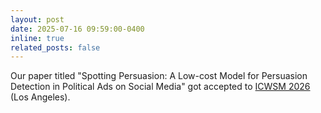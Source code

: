 ```yaml
---
layout: post
date: 2025-07-16 09:59:00-0400
inline: true
related_posts: false
---
```


Our paper titled "Spotting Persuasion: A Low-cost Model for Persuasion Detection in Political Ads on Social Media" got accepted to [ICWSM 2026]() (Los Angeles).